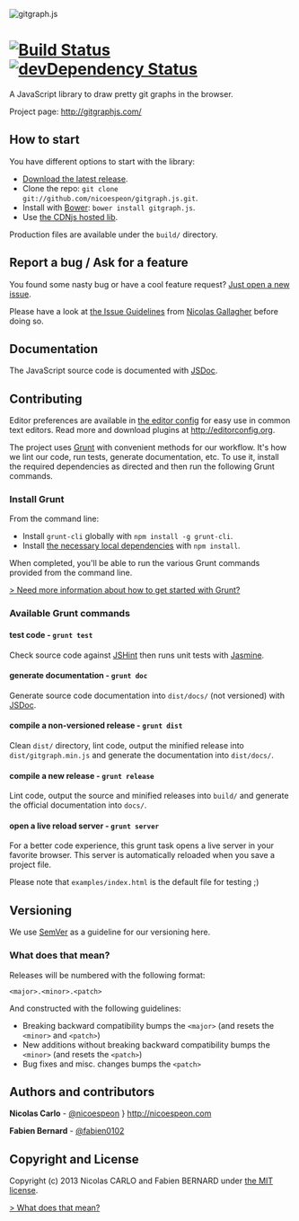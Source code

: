 ![gitgraph.js](/assets/logo/gitgraph-logo.png)

[![Build Status](https://secure.travis-ci.org/nicoespeon/gitgraph.js.png)](http://travis-ci.org/nicoespeon/gitgraph.js) [![devDependency Status](https://david-dm.org/nicoespeon/gitgraph.js/dev-status.png)](https://david-dm.org/nicoespeon/gitgraph.js#info=devDependencies)
===========

A JavaScript library to draw pretty git graphs in the browser.

Project page: <http://gitgraphjs.com/>

## How to start

You have different options to start with the library:

- [Download the latest release](https://github.com/nicoespeon/gitgraph.js/releases/latest).
- Clone the repo: `git clone git://github.com/nicoespeon/gitgraph.js.git`.
- Install with [Bower](http://bower.io/): `bower install gitgraph.js`.
- Use [the CDNjs hosted lib](https://cdnjs.com/libraries/gitgraph.js).

Production files are available under the `build/` directory.

## Report a bug / Ask for a feature

You found some nasty bug or have a cool feature request? [Just open a new issue](https://github.com/nicoespeon/gitgraph.js/issues).

Please have a look at [the Issue Guidelines](https://github.com/necolas/issue-guidelines/blob/master/CONTRIBUTING.md) from [Nicolas Gallagher](https://github.com/necolas) before doing so.

## Documentation

The JavaScript source code is documented with [JSDoc](http://usejsdoc.org/).

## Contributing

Editor preferences are available in [the editor config](https://github.com/nicoespeon/gitgraph.js/blob/master/.editorconfig) for easy use in common text editors. Read more and download plugins at <http://editorconfig.org>.

The project uses [Grunt](http://gruntjs.com) with convenient methods for our workflow. It's how we lint our code, run tests, generate documentation, etc. To use it, install the required dependencies as directed and then run the following Grunt commands.

### Install Grunt

From the command line:

- Install `grunt-cli` globally with `npm install -g grunt-cli`.
- Install [the necessary local dependencies](https://github.com/nicoespeon/gitgraph.js/blob/master/.editorconfig) with `npm install`.

When completed, you'll be able to run the various Grunt commands provided from the command line.

[> Need more information about how to get started with Grunt?](http://gruntjs.com/getting-started)

### Available Grunt commands

#### test code - `grunt test`

Check source code against [JSHint](http://www.jshint.com/) then runs unit tests with [Jasmine](http://pivotal.github.io/jasmine/).

#### generate documentation - `grunt doc`

Generate source code documentation into `dist/docs/` (not versioned) with [JSDoc](http://usejsdoc.org/).

#### compile a non-versioned release - `grunt dist`

Clean `dist/` directory, lint code, output the minified release into `dist/gitgraph.min.js` and generate the documentation into `dist/docs/`.

#### compile a new release - `grunt release`

Lint code, output the source and minified releases into `build/` and generate the official documentation into `docs/`.

#### open a live reload server - `grunt server`

For a better code experience, this grunt task opens a live server in your favorite browser. This server is automatically reloaded when you save a project file.

Please note that `examples/index.html` is the default file for testing ;)

## Versioning

We use [SemVer](http://semver.org/) as a guideline for our versioning here.

### What does that mean?

Releases will be numbered with the following format:

```
<major>.<minor>.<patch>
```

And constructed with the following guidelines:

- Breaking backward compatibility bumps the `<major>` (and resets the `<minor>` and `<patch>`)
- New additions without breaking backward compatibility bumps the `<minor>` (and resets the `<patch>`)
- Bug fixes and misc. changes bumps the `<patch>`

## Authors and contributors

**Nicolas Carlo** - [@nicoespeon](https://twitter.com/nicoespeon) } <http://nicoespeon.com>

**Fabien Bernard** - [@fabien0102](https://twitter.com/fabien0102)

## Copyright and License

Copyright (c) 2013 Nicolas CARLO and Fabien BERNARD under [the MIT license](https://github.com/nicoespeon/gitgraph.js/blob/master/LICENSE.md).

[> What does that mean?](http://choosealicense.com/licenses/mit/)
